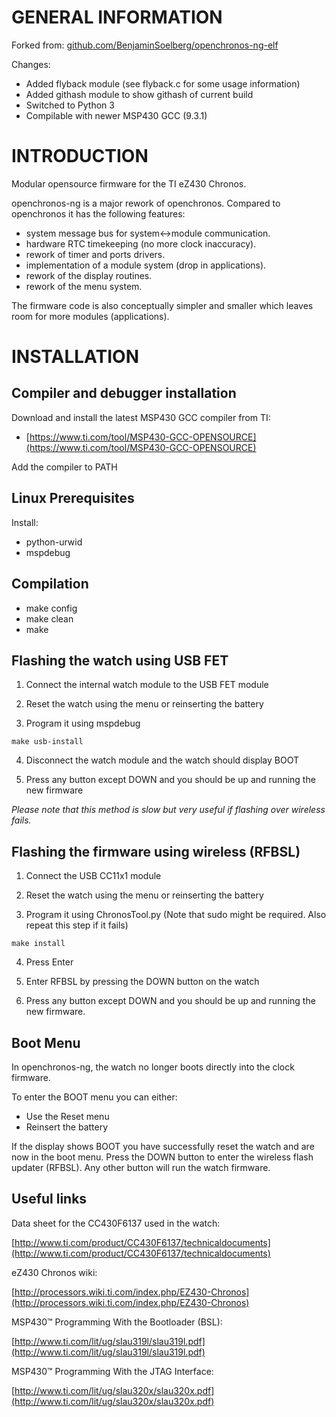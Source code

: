 GENERAL INFORMATION 
===================

Forked from: [github.com/BenjaminSoelberg/openchronos-ng-elf](https://github.com/BenjaminSoelberg/openchronos-ng-elf)

Changes:
* Added flyback module (see flyback.c for some usage information)
* Added githash module to show githash of current build
* Switched to Python 3
* Compilable with newer MSP430 GCC (9.3.1)

INTRODUCTION
============

Modular opensource firmware for the TI eZ430 Chronos.

openchronos-ng is a major rework of openchronos. Compared to openchronos it has the following features:

* system message bus for system<->module communication.
* hardware RTC timekeeping (no more clock inaccuracy).
* rework of timer and ports drivers.
* implementation of a module system (drop in applications).
* rework of the display routines.
* rework of the menu system.

The firmware code is also conceptually simpler and smaller which leaves room for more modules (applications).

INSTALLATION
============

Compiler and debugger installation
----------------------------------

Download and install the latest MSP430 GCC compiler from TI:

* [https://www.ti.com/tool/MSP430-GCC-OPENSOURCE](https://www.ti.com/tool/MSP430-GCC-OPENSOURCE)

Add the compiler to PATH

Linux Prerequisites
-------------------

Install:

* python-urwid
* mspdebug

Compilation
-----------

* make config
* make clean
* make

Flashing the watch using USB FET
--------------------------------

1) Connect the internal watch module to the USB FET module

2) Reset the watch using the menu or reinserting the battery

3) Program it using mspdebug
```
make usb-install
```
4) Disconnect the watch module and the watch should display BOOT<br>

5) Press any button except DOWN and you should be up and running the new firmware

*Please note that this method is slow but very useful if flashing over wireless fails.*

Flashing the firmware using wireless (RFBSL)
------------------------------------

1) Connect the USB CC11x1 module

2) Reset the watch using the menu or reinserting the battery

3) Program it using ChronosTool.py (Note that sudo might be required. Also repeat this step if it fails)<br>
```
make install
```

4) Press Enter

5) Enter RFBSL by pressing the DOWN button on the watch

6) Press any button except DOWN and you should be up and running the new firmware.

Boot Menu
---------

In openchronos-ng, the watch no longer boots directly into the clock firmware.

To enter the BOOT menu you can either:
* Use the Reset menu
* Reinsert the battery

If the display shows BOOT you have successfully reset the watch and are now in the boot menu.
Press the DOWN button to enter the wireless flash updater (RFBSL). Any other button will run the watch firmware.

Useful links
-------------

Data sheet for the CC430F6137 used in the watch:

[http://www.ti.com/product/CC430F6137/technicaldocuments](http://www.ti.com/product/CC430F6137/technicaldocuments)

eZ430 Chronos wiki:

[http://processors.wiki.ti.com/index.php/EZ430-Chronos](http://processors.wiki.ti.com/index.php/EZ430-Chronos)

MSP430™ Programming With the Bootloader (BSL):

[http://www.ti.com/lit/ug/slau319l/slau319l.pdf](http://www.ti.com/lit/ug/slau319l/slau319l.pdf)

MSP430™ Programming With the JTAG Interface:

[http://www.ti.com/lit/ug/slau320x/slau320x.pdf](http://www.ti.com/lit/ug/slau320x/slau320x.pdf)
